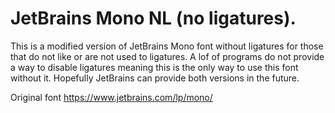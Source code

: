 # JetBrains Mono NL (no ligatures).
This is a modified version of JetBrains Mono font without ligatures for those that do not like or are not used to ligatures. A lof of programs do not provide a way to disable ligatures meaning this is the only way to use this font without it. Hopefully JetBrains can provide both versions in the future.

Original font https://www.jetbrains.com/lp/mono/
